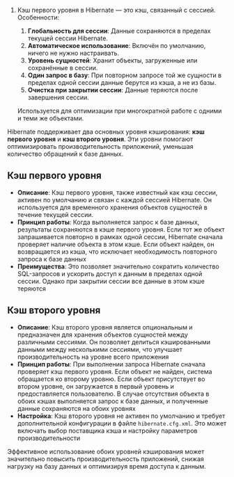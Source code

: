 1. Кэш первого уровня в Hibernate — это кэш, связанный с сессией. Особенности:
    
    1. **Глобальность для сессии**: Данные сохраняются в пределах текущей сессии Hibernate.
    2. **Автоматическое использование**: Включён по умолчанию, ничего не нужно настраивать.
    3. **Уровень сущностей**: Хранит объекты, загруженные или сохранённые в сессии.
    4. **Один запрос в базу**: При повторном запросе той же сущности в пределах одной сессии данные берутся из кэша, а не из базы.
    5. **Очистка при закрытии сессии**: Данные теряются после завершения сессии.
    
    Используется для оптимизации при многократной работе с одними и теми же объектами.

Hibernate поддерживает два основных уровня кэширования: **кэш первого уровня** и **кэш второго уровня**. Эти уровни помогают оптимизировать производительность приложений, уменьшая количество обращений к базе данных.

## Кэш первого уровня

- **Описание**: Кэш первого уровня, также известный как кэш сессии, активен по умолчанию и связан с каждой сессией Hibernate. Он используется для временного хранения объектов сущностей в течение текущей сессии.
- **Принцип работы**: Когда выполняется запрос к базе данных, результаты сохраняются в кэше первого уровня. Если тот же объект запрашивается повторно в рамках одной сессии, Hibernate сначала проверяет наличие объекта в этом кэше. Если объект найден, он возвращается из кэша, что исключает необходимость повторного запроса к базе данных
- **Преимущества**: Это позволяет значительно сократить количество SQL-запросов и ускорить доступ к данным в пределах одной сессии. Однако при закрытии сессии все данные в этом кэше теряются

## Кэш второго уровня

- **Описание**: Кэш второго уровня является опциональным и предназначен для хранения объектов сущностей между различными сессиями. Он позволяет делиться кэшированными данными между несколькими сессиями, что улучшает производительность на уровне всего приложения
- **Принцип работы**: При выполнении запроса Hibernate сначала проверяет кэш первого уровня. Если объект не найден, система обращается ко второму уровню. Если объект присутствует во втором уровне, он загружается в первый уровень и предоставляется пользователю. В случае отсутствия объекта в обоих кэшах выполняется запрос к базе данных, и полученные данные сохраняются на обоих уровнях
- **Настройка**: Кэш второго уровня не активен по умолчанию и требует дополнительной конфигурации в файле `hibernate.cfg.xml`. Это может включать выбор поставщика кэша и настройку параметров производительности

Эффективное использование обоих уровней кэширования может значительно повысить производительность приложений, снижая нагрузку на базу данных и оптимизируя время доступа к данным.